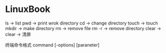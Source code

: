 # LinuxBook

ls -> list
pwd -> print wrok directory
cd -> change directory
touch -> touch
mkdir -> make directory
rm -> remove file
rm -r -> remove directory
clear -> clear -> 清屏

终端命令格式
command [-options] [paraneter]
